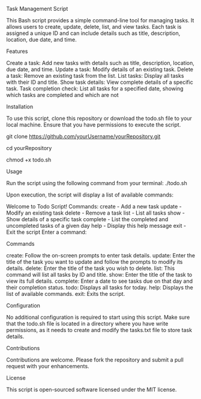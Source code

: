 Task Management Script

This Bash script provides a simple command-line tool for managing tasks. It allows users to create, update, delete, list, and view tasks. Each task is assigned a unique ID and can include details such as title, description, location, due date, and time.

Features

Create a task: Add new tasks with details such as title, description, location, due date, and time.
Update a task: Modify details of an existing task.
Delete a task: Remove an existing task from the list.
List tasks: Display all tasks with their ID and title.
Show task details: View complete details of a specific task.
Task completion check: List all tasks for a specified date, showing which tasks are completed and which are not

Installation

To use this script, clone this repository or download the todo.sh file to your local machine. Ensure that you have permissions to execute the script.

git clone https://github.com/yourUsername/yourRepository.git

cd yourRepository

chmod +x todo.sh

Usage

Run the script using the following command from your terminal:
./todo.sh

Upon execution, the script will display a list of available commands:

Welcome to Todo Script!
Commands:
    create - Add a new task
    update - Modify an existing task
    delete - Remove a task
    list   - List all tasks
    show   - Show details of a specific task
    complete - List the completed and uncompleted tasks of a given day
    help   - Display this help message
    exit   - Exit the script
Enter a command:

Commands

create: Follow the on-screen prompts to enter task details.
update: Enter the title of the task you want to update and follow the prompts to modify its details.
delete: Enter the title of the task you wish to delete.
list: This command will list all tasks by ID and title.
show: Enter the title of the task to view its full details.
complete: Enter a date to see tasks due on that day and their completion status.
todo: Displays all tasks for today.
help: Displays the list of available commands.
exit: Exits the script.



Configuration

No additional configuration is required to start using this script. Make sure that the todo.sh file is located in a directory where you have write permissions, as it needs to create and modify the tasks.txt file to store task details.

Contributions

Contributions are welcome. Please fork the repository and submit a pull request with your enhancements.

License

This script is open-sourced software licensed under the MIT license.


